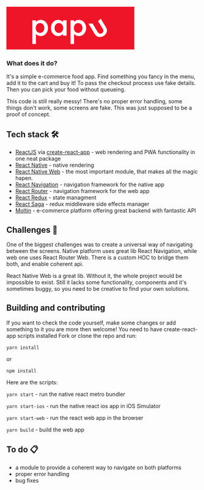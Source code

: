 ![JKUAT- Food ordering system](./src/assets/top_logo.svg)



### What does it do?

It's a simple e-commerce food app. Find something you fancy in the menu, add it to the cart and buy it! To pass the checkout process use fake details. Then you can pick your food without queueing.





This code is still really messy! There's no proper error handling, some things don't work, some screens are fake. This was just supposed to be a proof of concept.

## Tech stack 🛠

- [ReactJS](https://reactjs.org) via [create-react-app](https://github.com/facebook/create-react-app) - web rendering and PWA functionality in one neat package
- [React Native](https://facebook.github.io/react-native/) - native rendering
- [React Native Web](https://github.com/necolas/react-native-web) - the most important module, that makes all the magic hapen.
- [React Navigation](https://reactnavigation.org/) - navigation framework for the native app
- [React Router](https://reacttraining.com/react-router/web) - navigation framework for the web app
- [React Redux](https://redux.js.org/) - state managment
- [React Saga](https://redux-saga.js.org/) - redux middleware side effects manager
- [Moltin](https://moltin.com) - e-commerce platform offering great backend with fantastic API

## Challenges 💪

One of the biggest challenges was to create a universal way of navigating between the screens. Native platform uses great lib React Navigation, while web one uses React Router Web. There is a custom HOC to bridge them both, and enable coherent api.

React Native Web is a great lib. Without it, the whole project would be impossible to exist. Still it lacks some functionality, components and it's sometimes buggy, so you need to be creative to find your own solutions.

## Building and contributing

If you want to check the code yourself, make some changes or add something to it you are more then welcome!
You need to have create-react-app scripts installed
Fork or clone the repo and run:

```
yarn install
```

or

```
npm install
```

Here are the scripts:

`yarn start` - run the native react metro bundler

`yarn start-ios` - run the native react ios app in iOS Simulator

`yarn start-web` - run the react web app in the browser

`yarn build` - build the web app

## To do 📋

- a module to provide a coherent way to navigate on both platforms
- proper error handling
- bug fixes


